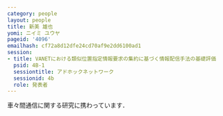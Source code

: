 ```yaml
---
category: people
layout: people
title: 新美 雄也
yomi: ニイミ ユウヤ
pageid: '4096'
emailhash: cf72a8d12dfe24cd70af9e2dd6100ad1
session:
- title: VANETにおける類似位置指定情報要求の集約に基づく情報配信手法の基礎評価
  psid: 4B-1
  sessiontitle: アドホックネットワーク
  sessionid: 4b
  role: 発表者
---
```

車々間通信に関する研究に携わっています．